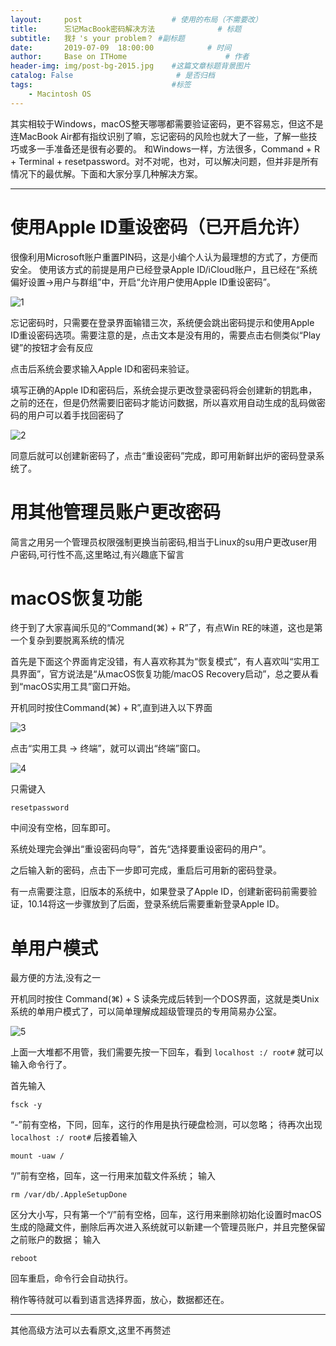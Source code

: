 ```yaml
---
layout:     post                    # 使用的布局（不需要改）
title:      忘记MacBook密码解决方法              # 标题
subtitle:   我扌's your problem？ #副标题
date:       2019-07-09  18:00:00            # 时间
author:     Base on ITHome                      # 作者
header-img: img/post-bg-2015.jpg    #这篇文章标题背景图片
catalog: False                       # 是否归档
tags:                               #标签
    - Macintosh OS
---
```

其实相较于Windows，macOS整天哪哪都需要验证密码，更不容易忘，但这不是连MacBook Air都有指纹识别了嘛，忘记密码的风险也就大了一些，了解一些技巧或多一手准备还是很有必要的。
和Windows一样，方法很多，Command + R + Terminal + resetpassword。对不对呢，也对，可以解决问题，但并非是所有情况下的最优解。下面和大家分享几种解决方案。

----

# 使用Apple ID重设密码（已开启允许）
很像利用Microsoft账户重置PIN码，这是小编个人认为最理想的方式了，方便而安全。
使用该方式的前提是用户已经登录Apple ID/iCloud账户，且已经在“系统偏好设置→用户与群组”中，开启“允许用户使用Apple ID重设密码”。

![1](https://raw.githubusercontent.com/zhangyiming748/zhangyiming748.github.io/master/img/macOSpasswd/1.png)

忘记密码时，只需要在登录界面输错三次，系统便会跳出密码提示和使用Apple ID重设密码选项。需要注意的是，点击文本是没有用的，需要点击右侧类似“Play键”的按钮才会有反应

点击后系统会要求输入Apple ID和密码来验证。

填写正确的Apple ID和密码后，系统会提示更改登录密码将会创建新的钥匙串，之前的还在，但是仍然需要旧密码才能访问数据，所以喜欢用自动生成的乱码做密码的用户可以着手找回密码了

![2](https://raw.githubusercontent.com/zhangyiming748/zhangyiming748.github.io/master/img/macOSpasswd/2.png)

同意后就可以创建新密码了，点击“重设密码”完成，即可用新鲜出炉的密码登录系统了。

# 用其他管理员账户更改密码

简言之用另一个管理员权限强制更换当前密码,相当于Linux的su用户更改user用户密码,可行性不高,这里略过,有兴趣底下留言

# macOS恢复功能

终于到了大家喜闻乐见的“Command(⌘) + R”了，有点Win RE的味道，这也是第一个复杂到要脱离系统的情况

首先是下面这个界面肯定没错，有人喜欢称其为“恢复模式”，有人喜欢叫“实用工具界面”，官方说法是“从macOS恢复功能/macOS Recovery启动”，总之要从看到“macOS实用工具”窗口开始。

开机同时按住Command(⌘) + R”,直到进入以下界面

![3](https://raw.githubusercontent.com/zhangyiming748/zhangyiming748.github.io/master/img/macOSpasswd/3.png)

点击“实用工具 → 终端”，就可以调出“终端”窗口。

![4](https://raw.githubusercontent.com/zhangyiming748/zhangyiming748.github.io/master/img/macOSpasswd/4.png)

只需键入

`resetpassword`

中间没有空格，回车即可。

系统处理完会弹出“重设密码向导”，首先“选择要重设密码的用户”。

之后输入新的密码，点击下一步即可完成，重启后可用新的密码登录。

有一点需要注意，旧版本的系统中，如果登录了Apple ID，创建新密码前需要验证，10.14将这一步骤放到了后面，登录系统后需要重新登录Apple ID。

# 单用户模式

最方便的方法,没有之一

开机同时按住
Command(⌘) + S
读条完成后转到一个DOS界面，这就是类Unix系统的单用户模式了，可以简单理解成超级管理员的专用简易办公室。

![5](https://raw.githubusercontent.com/zhangyiming748/zhangyiming748.github.io/master/img/macOSpasswd/5.png)

上面一大堆都不用管，我们需要先按一下回车，看到
`localhost :/ root#`
就可以输入命令行了。


首先输入

`fsck -y`

“-”前有空格，下同，回车，这行的作用是执行硬盘检测，可以忽略；
待再次出现
`localhost :/ root#`
后接着输入

`mount -uaw /`

“/”前有空格，回车，这一行用来加载文件系统；
输入

`rm /var/db/.AppleSetupDone`

区分大小写，只有第一个“/”前有空格，回车，这行用来删除初始化设置时macOS生成的隐藏文件，删除后再次进入系统就可以新建一个管理员账户，并且完整保留之前账户的数据；
输入

`reboot`

回车重启，命令行会自动执行。

稍作等待就可以看到语言选择界面，放心，数据都还在。

----

其他高级方法可以去看原文,这里不再赘述
